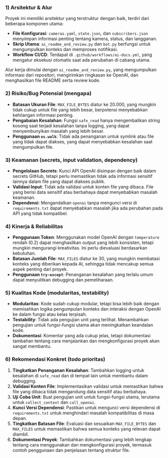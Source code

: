 ### 1) Arsitektur & Alur
Proyek ini memiliki arsitektur yang terstruktur dengan baik, terdiri dari beberapa komponen utama:
- **File Konfigurasi**: `cameras.yaml`, `state.json`, dan `subscribers.json` menyimpan informasi penting tentang kamera, status, dan langganan.
- **Skrip Utama**: `ai_readme_and_review.py` dan `bot.py` berfungsi untuk mengumpulkan konteks dan memproses notifikasi.
- **Workflow CI/CD**: Terdapat di `.github/workflows/ai-docs.yml`, yang mengatur eksekusi otomatis saat ada perubahan di cabang utama.

Alur kerja dimulai dengan `ai_readme_and_review.py`, yang mengumpulkan informasi dari repositori, mengirimkan ringkasan ke OpenAI, dan menghasilkan file README serta review kode.

### 2) Risiko/Bug Potensial (mengapa)
- **Batasan Ukuran File**: `MAX_FILE_BYTES` diatur ke 20.000, yang mungkin tidak cukup untuk file yang lebih besar, berpotensi menyebabkan kehilangan informasi penting.
- **Pengabaian Kesalahan**: Fungsi `safe_read` hanya mengembalikan string kosong saat terjadi kesalahan tanpa logging, yang dapat menyembunyikan masalah yang lebih besar.
- **Penggunaan `os.walk`**: Tidak ada penanganan untuk symlink atau file yang tidak dapat diakses, yang dapat menyebabkan kesalahan saat mengumpulkan file.

### 3) Keamanan (secrets, input validation, dependency)
- **Pengelolaan Secrets**: Kunci API OpenAI disimpan dengan baik dalam secrets GitHub, tetapi perlu memastikan tidak ada informasi sensitif lainnya dalam file yang dapat diakses publik.
- **Validasi Input**: Tidak ada validasi untuk konten file yang dibaca. File yang berisi data sensitif atau berbahaya dapat menyebabkan masalah keamanan.
- **Dependensi**: Mengandalkan `openai` tanpa mengunci versi di `requirements.txt` dapat menyebabkan masalah jika ada perubahan pada API yang tidak kompatibel.

### 4) Kinerja & Reliabilitas
- **Penggunaan Token**: Menggunakan model OpenAI dengan `temperature` rendah (0.2) dapat menghasilkan output yang lebih konsisten, tetapi mungkin mengurangi kreativitas. Ini perlu dievaluasi berdasarkan kebutuhan.
- **Batasan Jumlah File**: `MAX_FILES` diatur ke 30, yang mungkin membatasi konteks yang diberikan kepada AI, sehingga tidak mencakup semua aspek penting dari proyek.
- **Penggunaan `try-except`**: Penanganan kesalahan yang terlalu umum dapat menyulitkan debugging dan pemeliharaan.

### 5) Kualitas Kode (modularitas, testability)
- **Modularitas**: Kode sudah cukup modular, tetapi bisa lebih baik dengan memisahkan logika pengumpulan konteks dan interaksi dengan OpenAI ke dalam fungsi atau kelas terpisah.
- **Testability**: Tidak ada pengujian unit yang terlihat. Menambahkan pengujian untuk fungsi-fungsi utama akan meningkatkan keandalan kode.
- **Dokumentasi**: Komentar yang ada cukup jelas, tetapi dokumentasi tambahan tentang cara menjalankan dan mengkonfigurasi proyek akan sangat membantu.

### 6) Rekomendasi Konkret (todo prioritas)
1. **Tingkatkan Penanganan Kesalahan**: Tambahkan logging untuk kesalahan di `safe_read` dan di tempat lain untuk membantu dalam debugging.
2. **Validasi Konten File**: Implementasikan validasi untuk memastikan bahwa file yang dibaca tidak mengandung data sensitif atau berbahaya.
3. **Uji Coba Unit**: Buat pengujian unit untuk fungsi-fungsi utama, terutama untuk `collect_context` dan `call_openai`.
4. **Kunci Versi Dependensi**: Pastikan untuk mengunci versi dependensi di `requirements.txt` untuk menghindari masalah kompatibilitas di masa depan.
5. **Tingkatkan Batasan File**: Evaluasi dan sesuaikan `MAX_FILE_BYTES` dan `MAX_FILES` untuk memastikan bahwa semua konteks yang relevan dapat diambil.
6. **Dokumentasi Proyek**: Tambahkan dokumentasi yang lebih lengkap tentang cara menggunakan dan mengkonfigurasi proyek, termasuk contoh penggunaan dan penjelasan tentang struktur file.
